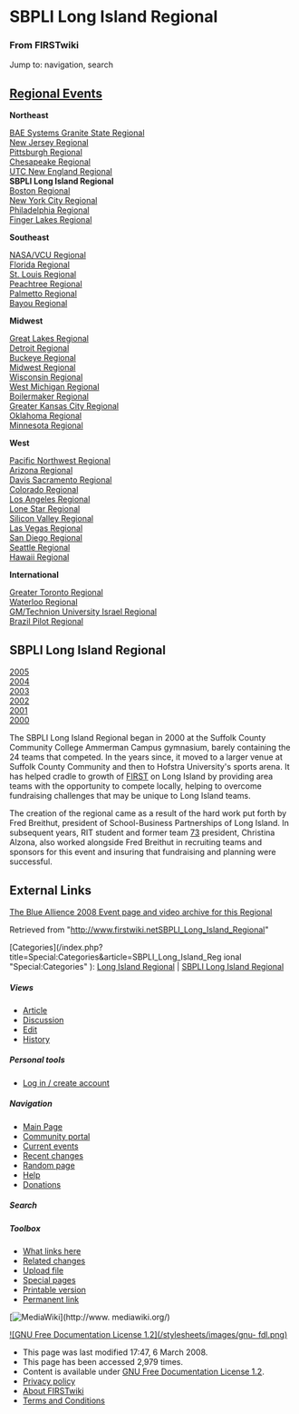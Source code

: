 # SBPLI Long Island Regional

### From FIRSTwiki

Jump to: navigation, search

[Regional Events](Index_of_Regionals "Index of Regionals" )  
---  
  
**Northeast**  

[BAE Systems Granite State
Regional](BAE_Systems_Granite_State_Regional "BAE Systems Granite
State Regional" )  
[New Jersey Regional](New_Jersey_Regional "New Jersey Regional" )  
[Pittsburgh Regional](Pittsburgh_Regional "Pittsburgh Regional" )  
[Chesapeake Regional](Chesapeake_Regional "Chesapeake Regional" )  
[UTC New England Regional](UTC_New_England_Regional "UTC New
England Regional" )  
**SBPLI Long Island Regional**  
[Boston Regional](Boston_Regional "Boston Regional" )  
[New York City Regional](New_York_City_Regional "New York City
Regional" )  
[Philadelphia Regional](Philadelphia_Regional "Philadelphia
Regional" )  
[Finger Lakes Regional](Finger_Lakes_Regional "Finger Lakes
Regional" )  

**Southeast**  

[NASA/VCU Regional](NASA/VCU_Regional "NASA/VCU Regional" )  
[Florida Regional](Florida_Regional "Florida Regional" )  
[St. Louis Regional](St._Louis_Regional "St. Louis Regional" )  
[Peachtree Regional](Peachtree_Regional "Peachtree Regional" )  
[Palmetto Regional](Palmetto_Regional "Palmetto Regional" )  
[Bayou Regional](Bayou_Regional "Bayou Regional" )  

**Midwest**  

[Great Lakes Regional](Great_Lakes_Regional "Great Lakes Regional"
)  
[Detroit Regional](Detroit_Regional "Detroit Regional" )  
[Buckeye Regional](Buckeye_Regional "Buckeye Regional" )  
[Midwest Regional](Midwest_Regional "Midwest Regional" )  
[Wisconsin Regional](Wisconsin_Regional "Wisconsin Regional" )  
[West Michigan Regional](West_Michigan_Regional "West Michigan
Regional" )  
[Boilermaker Regional](Boilermaker_Regional "Boilermaker Regional"
)  
[Greater Kansas City Regional](Greater_Kansas_City_Regional
"Greater Kansas City Regional" )  
[Oklahoma Regional](Oklahoma_Regional "Oklahoma Regional" )  
[Minnesota Regional](Minnesota_Regional "Minnesota Regional" )  

**West**  

[Pacific Northwest Regional](Pacific_Northwest_Regional "Pacific
Northwest Regional" )  
[Arizona Regional](Arizona_Regional "Arizona Regional" )  
[Davis Sacramento Regional](Davis_Sacramento_Regional "Davis
Sacramento Regional" )  
[Colorado Regional](Colorado_Regional "Colorado Regional" )  
[Los Angeles Regional](Los_Angeles_Regional "Los Angeles Regional"
)  
[Lone Star Regional](Lone_Star_Regional "Lone Star Regional" )  
[Silicon Valley Regional](Silicon_Valley_Regional "Silicon Valley
Regional" )  
[Las Vegas Regional](Las_Vegas_Regional "Las Vegas Regional" )  
[San Diego Regional](San_Diego_Regional "San Diego Regional" )  
[Seattle Regional](Seattle_Regional "Seattle Regional" )  
[Hawaii Regional](Hawaii_Regional "Hawaii Regional" )  

**International**  

[Greater Toronto Regional](Greater_Toronto_Regional "Greater
Toronto Regional" )  
[Waterloo Regional](Waterloo_Regional "Waterloo Regional" )  
[GM/Technion University Israel
Regional](GM/Technion_University_Israel_Regional "GM/Technion
University Israel Regional" )  
[Brazil Pilot Regional](Brazil_Pilot_Regional "Brazil Pilot
Regional" )  
  
  
**SBPLI Long Island Regional**  
---  
[2005](Long_Island_Regional_%282005%29 "Long Island Regional
\(2005\)" )  
[2004](Long_Island_Regional_%282004%29 "Long Island Regional
\(2004\)" )  
[2003](Long_Island_Regional_%282003%29 "Long Island Regional
\(2003\)" )  
[2002](Long_Island_Regional_%282002%29 "Long Island Regional
\(2002\)" )  
[2001](/index.php?title=Long_Island_Regional_%282001%29&action=edit "Long
Island Regional \(2001\)" )  
[2000](/index.php?title=Long_Island_Regional_%282000%29&action=edit "Long
Island Regional \(2000\)" )  
  
The SBPLI Long Island Regional began in 2000 at the Suffolk County Community
College Ammerman Campus gymnasium, barely containing the 24 teams that
competed. In the years since, it moved to a larger venue at Suffolk County
Community and then to Hofstra University's sports arena. It has helped cradle
to growth of [FIRST](FIRST "FIRST" ) on Long Island by providing
area teams with the opportunity to compete locally, helping to overcome
fundraising challenges that may be unique to Long Island teams.

The creation of the regional came as a result of the hard work put forth by
Fred Breithut, president of School-Business Partnerships of Long Island. In
subsequent years, RIT student and former team [73](73 "73" )
president, Christina Alzona, also worked alongside Fred Breithut in recruiting
teams and sponsors for this event and insuring that fundraising and planning
were successful.


## External Links

[The Blue Allience 2008 Event page and video archive for this
Regional](http://www.thebluealliance.net/tbatv/event.php?eventid=176
"http://www.thebluealliance.net/tbatv/event.php?eventid=176" )

Retrieved from
"<http://www.firstwiki.netSBPLI_Long_Island_Regional>"

[Categories](/index.php?title=Special:Categories&article=SBPLI_Long_Island_Reg
ional "Special:Categories" ): [Long Island
Regional](Category:Long_Island_Regional "Category:Long Island
Regional" ) | [SBPLI Long Island
Regional](Category:SBPLI_Long_Island_Regional "Category:SBPLI Long
Island Regional" )

##### Views

  * [Article](SBPLI_Long_Island_Regional)
  * [Discussion](Talk:SBPLI_Long_Island_Regional)
  * [Edit](/index.php?title=SBPLI_Long_Island_Regional&action=edit)
  * [History](/index.php?title=SBPLI_Long_Island_Regional&action=history)

##### Personal tools

  * [Log in / create account](/index.php?title=Special:Userlogin&returnto=SBPLI_Long_Island_Regional)

[](Main_Page "Main Page" )

##### Navigation

  * [Main Page](Main_Page)
  * [Community portal](FIRSTwiki:Community_portal)
  * [Current events](Current_events)
  * [Recent changes](Special:Recentchanges)
  * [Random page](Special:Random)
  * [Help](Help:Contents)
  * [Donations](FIRSTwiki:Site_support)

##### Search



##### Toolbox

  * [What links here](Special:Whatlinkshere/SBPLI_Long_Island_Regional)
  * [Related changes](Special:Recentchangeslinked/SBPLI_Long_Island_Regional)
  * [Upload file](Special:Upload)
  * [Special pages](Special:Specialpages)
  * [Printable version](/index.php?title=SBPLI_Long_Island_Regional&printable=yes)
  * [Permanent link](/index.php?title=SBPLI_Long_Island_Regional&oldid=66654)

[![MediaWiki](/skins/common/images/poweredby_mediawiki_88x31.png)](http://www.
mediawiki.org/)

[![GNU Free Documentation License 1.2](/stylesheets/images/gnu-
fdl.png)](http://www.gnu.org/copyleft/fdl.html)

  * This page was last modified 17:47, 6 March 2008.
  * This page has been accessed 2,979 times.
  * Content is available under [GNU Free Documentation License 1.2](http://www.gnu.org/copyleft/fdl.html "http://www.gnu.org/copyleft/fdl.html" ).
  * [Privacy policy](FIRSTwiki:Privacy_policy "FIRSTwiki:Privacy policy" )
  * [About FIRSTwiki](FIRSTwiki:About "FIRSTwiki:About" )
  * [Terms and Conditions](FIRSTwiki:Terms_and_conditions "FIRSTwiki:Terms and conditions" )

